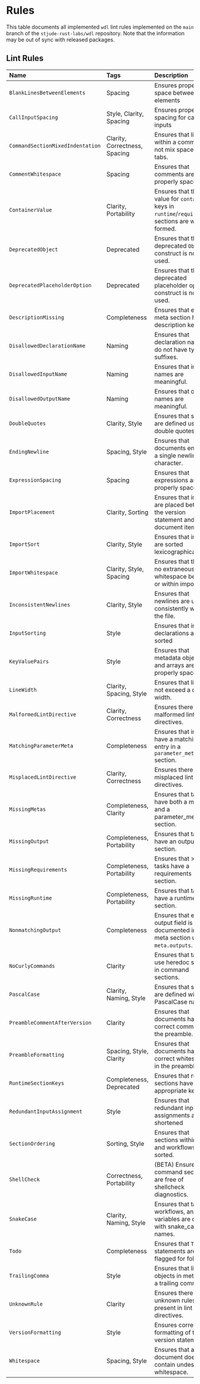 # Rules

This table documents all implemented `wdl` lint rules implemented on the `main`
branch of the `stjude-rust-labs/wdl` repository. Note that the information may
be out of sync with released packages.

## Lint Rules

| Name                             | Tags                          | Description                                                                                       |
|:---------------------------------|:------------------------------|:--------------------------------------------------------------------------------------------------|
| `BlankLinesBetweenElements`      | Spacing                       | Ensures proper blank space between elements                                                       |
| `CallInputSpacing`               | Style, Clarity, Spacing       | Ensures proper spacing for call inputs                                                            |
| `CommandSectionMixedIndentation` | Clarity, Correctness, Spacing | Ensures that lines within a command do not mix spaces and tabs.                                   |
| `CommentWhitespace`              | Spacing                       | Ensures that comments are properly spaced.                                                        |
| `ContainerValue`                 | Clarity, Portability          | Ensures that the value for `container` keys in `runtime`/`requirements` sections are well-formed. |
| `DeprecatedObject`               | Deprecated                    | Ensures that the deprecated `Object` construct is not used.                                       |
| `DeprecatedPlaceholderOption`    | Deprecated                    | Ensures that the deprecated placeholder options construct is not used.                            |
| `DescriptionMissing`             | Completeness                  | Ensures that each meta section has a description key.                                             |
| `DisallowedDeclarationName`      | Naming                        | Ensures that declaration names do not have type suffixes.                                         |
| `DisallowedInputName`            | Naming                        | Ensures that input names are meaningful.                                                          |
| `DisallowedOutputName`           | Naming                        | Ensures that output names are meaningful.                                                         |
| `DoubleQuotes`                   | Clarity, Style                | Ensures that strings are defined using double quotes.                                             |
| `EndingNewline`                  | Spacing, Style                | Ensures that documents end with a single newline character.                                       |
| `ExpressionSpacing`              | Spacing                       | Ensures that expressions are properly spaced.                                                     |
| `ImportPlacement`                | Clarity, Sorting              | Ensures that imports are placed between the version statement and any document items.             |
| `ImportSort`                     | Clarity, Style                | Ensures that imports are sorted lexicographically.                                                |
| `ImportWhitespace`               | Clarity, Style, Spacing       | Ensures that there is no extraneous whitespace between or within imports.                         |
| `InconsistentNewlines`           | Clarity, Style                | Ensures that newlines are used consistently within the file.                                      |
| `InputSorting`                   | Style                         | Ensures that input declarations are sorted                                                        |
| `KeyValuePairs`                  | Style                         | Ensures that metadata objects and arrays are properly spaced.                                     |
| `LineWidth`                      | Clarity, Spacing, Style       | Ensures that lines do not exceed a certain width.                                                 |
| `MalformedLintDirective`         | Clarity, Correctness          | Ensures there are no malformed lint directives.                                                   |
| `MatchingParameterMeta`          | Completeness                  | Ensures that inputs have a matching entry in a `parameter_meta` section.                          |
| `MisplacedLintDirective`         | Clarity, Correctness          | Ensures there are no misplaced lint directives.                                                   |
| `MissingMetas`                   | Completeness, Clarity         | Ensures that tasks have both a meta and a parameter_meta section.                                 |
| `MissingOutput`                  | Completeness, Portability     | Ensures that tasks have an output section.                                                        |
| `MissingRequirements`            | Completeness, Portability     | Ensures that >=v1.2 tasks have a requirements section.                                            |
| `MissingRuntime`                 | Completeness, Portability     | Ensures that tasks have a runtime section.                                                        |
| `NonmatchingOutput`              | Completeness                  | Ensures that each output field is documented in the meta section under `meta.outputs`.            |
| `NoCurlyCommands`                | Clarity                       | Ensures that tasks use heredoc syntax in command sections.                                        |
| `PascalCase`                     | Clarity, Naming, Style        | Ensures that structs are defined with PascalCase names.                                           |
| `PreambleCommentAfterVersion`    | Clarity                       | Ensures that documents have correct comments in the preamble.                                     |
| `PreambleFormatting`             | Spacing, Style, Clarity       | Ensures that documents have correct whitespace in the preamble.                                   |
| `RuntimeSectionKeys`             | Completeness, Deprecated      | Ensures that runtime sections have the appropriate keys.                                          |
| `RedundantInputAssignment`       | Style                         | Ensures that redundant input assignments are shortened                                            |
| `SectionOrdering`                | Sorting, Style                | Ensures that sections within tasks and workflows are sorted.                                      |
| `ShellCheck`                     | Correctness, Portability      | (BETA) Ensures that command sections are free of shellcheck diagnostics.                          |
| `SnakeCase`                      | Clarity, Naming, Style        | Ensures that tasks, workflows, and variables are defined with snake_case names.                   |
| `Todo`                           | Completeness                  | Ensures that `TODO` statements are flagged for followup.                                          |
| `TrailingComma`                  | Style                         | Ensures that lists and objects in meta have a trailing comma.                                     |
| `UnknownRule`                    | Clarity                       | Ensures there are no unknown rules present in lint directives.                                    |
| `VersionFormatting`              | Style                         | Ensures correct formatting of the version statement                                               |
| `Whitespace`                     | Spacing, Style                | Ensures that a document does not contain undesired whitespace.                                    |
